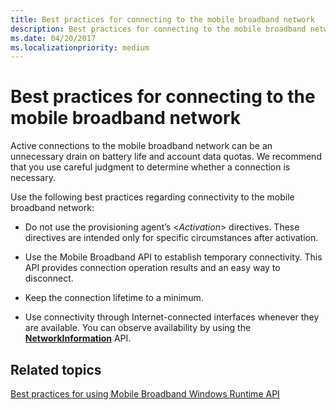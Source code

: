 ```yaml
---
title: Best practices for connecting to the mobile broadband network
description: Best practices for connecting to the mobile broadband network
ms.date: 04/20/2017
ms.localizationpriority: medium
---
```


# Best practices for connecting to the mobile broadband network


Active connections to the mobile broadband network can be an unnecessary drain on battery life and account data quotas. We recommend that you use careful judgment to determine whether a connection is necessary.

Use the following best practices regarding connectivity to the mobile broadband network:

-   Do not use the provisioning agent’s &lt;*Activation*&gt; directives. These directives are intended only for specific circumstances after activation.

-   Use the Mobile Broadband API to establish temporary connectivity. This API provides connection operation results and an easy way to disconnect.

-   Keep the connection lifetime to a minimum.

-   Use connectivity through Internet-connected interfaces whenever they are available. You can observe availability by using the [**NetworkInformation**](/uwp/api/Windows.Networking.Connectivity.NetworkInformation) API.

## <span id="related_topics"></span>Related topics


[Best practices for using Mobile Broadband Windows Runtime API](best-practices-for-handling-account-arrival-and-removal-events.md)

 

